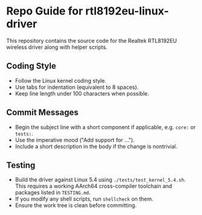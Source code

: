 # Repo Guide for rtl8192eu-linux-driver

This repository contains the source code for the Realtek RTL8192EU wireless driver along with helper scripts.

## Coding Style
- Follow the Linux kernel coding style.
- Use tabs for indentation (equivalent to 8 spaces).
- Keep line length under 100 characters when possible.

## Commit Messages
- Begin the subject line with a short component if applicable, e.g. `core:` or `tests:`.
- Use the imperative mood ("Add support for ...").
- Include a short description in the body if the change is nontrivial.

## Testing
- Build the driver against Linux 5.4 using `./tests/test_kernel_5.4.sh`. This requires a working AArch64 cross-compiler toolchain and packages listed in `TESTING.md`.
- If you modify any shell scripts, run `shellcheck` on them.
- Ensure the work tree is clean before committing.

